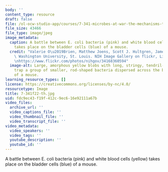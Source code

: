 ```yaml
---
body: ''
content_type: resource
draft: false
file: /ol-ocw-studio-app/courses/7-341-microbes-at-war-the-mechanisms-that-drive-infectious-diseases-fall-2022/7-341f22-th.jpg
file_size: 43466
file_type: image/jpeg
image_metadata:
  caption: A battle between E. coli bacteria (pink) and white blood cells (yellow)
    takes place on the bladder cells (blue) of a mouse.
  credit: "Valerie O\u2019Brien, Matthew Joens, Scott J. Hultgren, James A.J. Fitzpatrick,\
    \ Washington University, St. Louis. NIH Image Gallery on flickr, License CC-BY-NC.\n\
    \nhttps://www.flickr.com/photos/nihgov/34168360594"
  image-alt: Large, amorphous yellow blobs with long, stringy, tendril-like extensions,
    trap a group of smaller, rod-shaped bacteria dispersed across the bladder cells
    of a mouse.
learning_resource_types: []
license: https://creativecommons.org/licenses/by-nc/4.0/
resourcetype: Image
title: 7-341f22-th.jpg
uid: fdc9ec43-f19f-412c-9ec6-16e92111a67b
video_files:
  archive_url: ''
  video_captions_file: ''
  video_thumbnail_file: ''
  video_transcript_file: ''
video_metadata:
  video_speakers: ''
  video_tags: ''
  youtube_description: ''
  youtube_id: ''
---
```

A battle between E. coli bacteria (pink) and white blood cells (yellow) takes place on the bladder cells (blue) of a mouse.